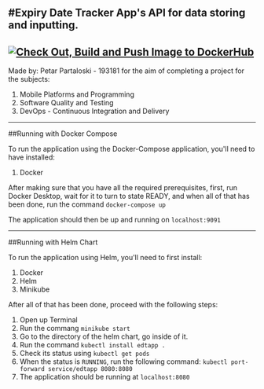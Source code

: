 #Expiry Date Tracker App's API for data storing and inputting.</h1>
---
[![Check Out, Build and Push Image to DockerHub](https://github.com/partaloski/ExpiryDateTrackerAPI/actions/workflows/update-docker-image.yml/badge.svg?event=push)](https://github.com/partaloski/ExpiryDateTrackerAPI/actions/workflows/update-docker-image.yml)
---
Made by: Petar Partaloski - 193181 for the aim of completing a project for the subjects:</p>

1. Mobile Platforms and Programming
2. Software Quality and Testing
3. DevOps - Continuous Integration and Delivery


---

##Running with Docker Compose

To run the application using the Docker-Compose application, you'll need to have installed:
1. Docker


After making sure that you have all the required prerequisites, first, run Docker Desktop, wait for it to turn to state READY, and when all of that has been done, run the command 
`docker-compose up`

The application should then be up and running on `localhost:9091`


---

##Running with Helm Chart

To run the application using Helm, you'll need to first install:
1. Docker
2. Helm
3. Minikube

After all of that has been done, proceed with the following steps:
1. Open up Terminal
2. Run the commang `minikube start`
3. Go to the directory of the helm chart, go inside of it.
4. Run the command `kubectl install edtapp .`
5. Check its status using `kubectl get pods`
6. When the status is `RUNNING`, run the following command: `kubectl port-forward service/edtapp 8080:8080`
7. The application should be running at `localhost:8080`